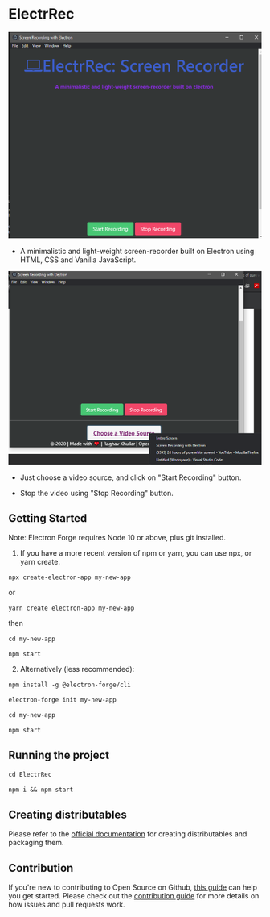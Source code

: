 # ElectrRec

![ElectrRec Image](https://github.com/raghavk16/ElectrRec/blob/master/app_ss.png?raw=true)

* A minimalistic and light-weight screen-recorder built on Electron using HTML, CSS and Vanilla JavaScript.

![ElectrRec Image_1](https://github.com/raghavk16/ElectrRec/blob/master/app_ss_1.png?raw=true)

* Just choose a video source, and click on "Start Recording" button.

* Stop the video using "Stop Recording" button.

## Getting Started

Note: Electron Forge requires Node 10 or above, plus git installed.

1. If you have a more recent version of npm or yarn, you can use npx, or yarn create.
```
npx create-electron-app my-new-app
```
or
```
yarn create electron-app my-new-app
```
then
```
cd my-new-app
```
```
npm start
```

2. Alternatively (less recommended):

```
npm install -g @electron-forge/cli
```
```
electron-forge init my-new-app
```
```
cd my-new-app
```
```
npm start
```

## Running the project

```
cd ElectrRec
```
```
npm i && npm start
```

## Creating distributables

Please refer to the [official documentation](https://www.electronforge.io/cli) for creating distributables and packaging them.

## Contribution

If you're new to contributing to Open Source on Github, [this guide](https://guides.github.com/activities/contributing-to-open-source/) can help you get started. Please check out the [contribution guide](https://gist.github.com/MarcDiethelm/7303312) for more details on how issues and pull requests work.
